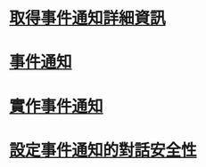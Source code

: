 # [取得事件通知詳細資訊](get-information-about-event-notifications.md)
# [事件通知](event-notifications.md)
# [實作事件通知](implement-event-notifications.md)
# [設定事件通知的對話安全性](configure-dialog-security-for-event-notifications.md)
